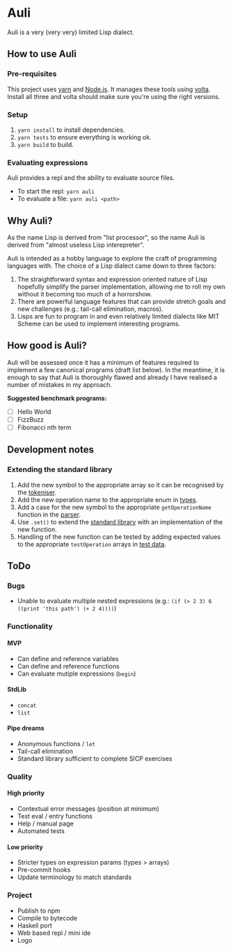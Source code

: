 # Auli

Auli is a very (very very) limited Lisp dialect.

## How to use Auli

### Pre-requisites

This project uses [yarn](https://classic.yarnpkg.com/lang/en/) and [Node.js](https://nodejs.org/en/).
It manages these tools using [volta](https://volta.sh/).
Install all three and volta should make sure you're using the right versions.

### Setup

1. `yarn install` to install dependencies.
2. `yarn tests` to ensure everything is working ok.
3. `yarn build` to build.

### Evaluating expressions

Auli provides a repl and the ability to evaluate source files.

- To start the repl: `yarn auli`
- To evaluate a file: `yarn auli <path>`

## Why Auli?

As the name Lisp is derived from "list processor", so the name Auli is derived from "almost useless Lisp interepreter".

Auli is intended as a hobby language to explore the craft of programming languages with. The choice of a Lisp dialect came down to three factors:

1. The straightforward syntax and expression oriented nature of Lisp hopefully simplify the parser implementation, allowing me to roll my own without it becoming too much of a horrorshow.
2. There are powerful language features that can provide stretch goals and new challenges (e.g.: tail-call elimination, macros).
3. Lisps are fun to program in and even relatively limited dialects like MIT Scheme can be used to implement interesting programs.

## How good is Auli?

Auli will be assessed once it has a minimum of features required to implement a few canonical programs (draft list below). In the meantime, it is enough to say that Auli is thoroughly flawed and already I have realised a number of mistakes in my approach.

**Suggested benchmark programs:**

- [ ] Hello World
- [ ] FizzBuzz
- [ ] Fibonacci nth term

## Development notes

### Extending the standard library

1. Add the new symbol to the appropriate array so it can be recognised by the [tokeniser](src/tokeniser.ts).
2. Add the new operation name to the appropriate enum in [types](src/resources/types.ts).
3. Add a case for the new symbol to the appropriate `getOperationName` function in the [parser](src/parser.ts).
4. Use `.set()` to extend the [standard library](src/resources/standard-library.ts) with an implementation of the new function.
5. Handling of the new function can be tested by adding expected values to the appropriate `testOperation` arrays in [test data](src/resources/test-data.ts).

## ToDo

### Bugs

- Unable to evaluate multiple nested expressions (e.g.: `(if (> 2 3) 6 ((print 'this path') (+ 2 4))))`)

### Functionality

#### MVP

- Can define and reference variables
- Can define and reference functions
- Can evaluate mutiple expressions (`begin`)

#### StdLib

- `concat`
- `list`

#### Pipe dreams

- Anonymous functions / `let`
- Tail-call elimination
- Standard library sufficient to complete SICP exercises

### Quality

#### High priority

- Contextual error messages (position at minimum)
- Test eval / entry functions
- Help / manual page
- Automated tests

#### Low priority

- Stricter types on expression params (types > arrays)
- Pre-commit hooks
- Update terminology to match standards

### Project

- Publish to npm
- Compile to bytecode
- Haskell port
- Web based repl / mini ide
- Logo
